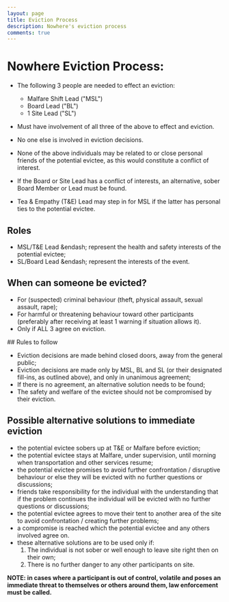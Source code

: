 ```yaml
---
layout: page
title: Eviction Process
description: Nowhere's eviction process
comments: true
---
```

# **Nowhere Eviction Process:**

- The following 3 people are needed to effect an eviction:
   - Malfare Shift Lead ("MSL")
   - Board Lead ("BL")
   - 1 Site Lead ("SL")

- Must have involvement of all three of the above to effect and
    eviction.

- No one else is involved in eviction decisions. 

- None of the above individuals may be related to or close personal
    friends of the potential evictee, as this would constitute a
    conflict of interest.

- If the Board or Site Lead has a conflict of interests, an
    alternative, sober Board Member or Lead must be found.

- Tea & Empathy (T&E) Lead may step in for MSL if the latter has
    personal ties to the potential evictee.

## Roles

 - MSL/T&E Lead &endash; represent the health and safety interests of
     the potential evictee;
 - SL/Board Lead &endash; represent the interests of the event.

## When can someone be evicted?

 - For (suspected) criminal behaviour (theft, physical assault, sexual
    assault, rape);
 - For harmful or threatening behaviour toward other participants
    (preferably after receiving at least 1 warning if situation allows
    it).
 - Only if ALL 3 agree on eviction.

## Rules to follow
 - Eviction decisions are made behind closed doors, away from the
    general public;
 - Eviction decisions are made only by MSL, BL and SL (or their
     designated fill-ins, as outlined above), and only in unanimous
     agreement; 
 - If there is no agreement, an alternative solution needs
    to be found; 
 - The safety and welfare of the evictee should not be
    compromised by their eviction.

## Possible alternative solutions to immediate eviction
 - the potential evictee sobers up at T&E or Malfare before eviction;
 - the potential evictee stays at Malfare, under supervision, until
    morning when transportation and other services resume;
 - the potential evictee promises to avoid further confrontation /
    disruptive behaviour or else they will be evicted with no further
    questions or discussions;
 - friends take responsibility for the individual with the
     understanding that if the problem continues the individual will be
    evicted with no further questions or discussions;
 - the potential evictee agrees to move their tent to another area of
     the site to avoid confrontation / creating further problems;
 - a compromise is reached which the potential evictee and any others
     involved agree on.
  - these alternative solutions are to be used only if:
    1. The individual is not sober or well enough to leave site right
       then on their own;
    1. There is no further danger to any other participants on site.

**NOTE: in cases where a participant is out of control, volatile and
poses an immediate threat to themselves or others around them, law
enforcement must be called.**
